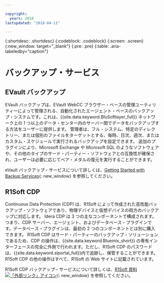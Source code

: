 ```yaml
---

copyright:
  years: 2018
lastupdated: "2018-04-11"

---
```

{:shortdesc: .shortdesc}
{:codeblock: .codeblock}
{:screen: .screen}
{:new_window: target="_blank"}
{:pre: .pre}
{:table: .aria-labeledby="caption"}

# バックアップ・サービス

## EVault バックアップ

EVault バックアップは、EVault WebCC ブラウザー・ベースの管理ユーティリティーによって管理される、自動化されたエージェント・ベースのバックアップ・システムです。これは、{{site.data.keyword.BluSoftlayer_full}} ネットワーク上の 1 つ以上のデータ・センター内のサーバー間でデータをバックアップする方法をユーザーに提供します。  管理者は、フル・システム、特定のディレクトリー、または個別のファイルをターゲットとする、毎時、日次、週次、またはカスタム・スケジュールで実行されるバックアップを設定できます。  追加のプラグインにより、Microsoft Exchange や Microsoft SQL のようなソフトウェアや、その他のタイプのサード・パーティー・ソフトウェアとの互換性が確保され、ユーザーは必要に応じてベア・メタルの復元を実行することができます。

eVault バックアップ・サービスについて詳しくは、[Getting Started with Backup Services](../infrastructure/Backup/index.html){: new_window} を参照してください。

## R1Soft CDP

Continuous Data Protection (CDP) は、R1Soft によって作成された高性能バックアップ・ソフトウェアであり、物理デバイスと仮想デバイスの両方のバックアップに対応します。 Idera CDP は 3 つの主なコンポーネントで構成されます。つまり、CDP サーバー、エージェント、およびデータベース・プラグインです。データベース・プラグインは、最初の 2 つのコンポーネントとは別に購入できます。  R1Soft CDP はサード・パーティーのバックアップ・ソリューションであるため、CDP の操作は、{{site.data.keyword.Bluemix_short}} の専有インターフェースの完全に外側で行われます。ただし、R1Soft CDP のパスワードは、{{site.data.keyword.slportal_full}}内で追跡し、保管することができます。  R1Soft CDP の他の操作はすべて、R1Soft の Web サイトに記載されています。

R1Soft CDP バックアップ・サービスについて詳しくは、[R1Soft 資料 ![「外部リンク」アイコン](../icons/launch-glyph.svg "「外部リンク」アイコン")](http://wiki.r1soft.com/display/ServerBackupManager/Home){: new_window} を参照してください。
